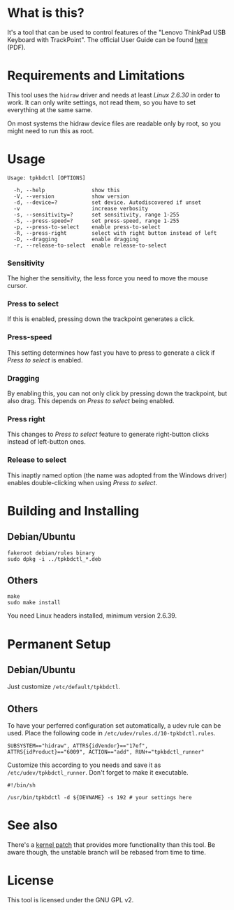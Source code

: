 What is this?
=============

It's a tool that can be used to control features of the
"Lenovo ThinkPad USB Keyboard with TrackPoint".
The official User Guide can be found [here][1] (PDF).

[1]: http://download.lenovo.com/ibmdl/pub/pc/pccbbs/options_iso/45k1918_ug.pdf "User Guide"

Requirements and Limitations
============================

This tool uses the `hidraw` driver and needs at least *Linux 2.6.30* in order
to work. It can only write settings, not read them, so you have to set
everything at the same same.

On most systems the hidraw device files are readable only by root, so you
might need to run this as root.

Usage
=====

    Usage: tpkbdctl [OPTIONS]
    
      -h, --help               show this
      -V, --version            show version
      -d, --device=?           set device. Autodiscovered if unset
      -v                       increase verbosity
      -s, --sensitivity=?      set sensitivity, range 1-255
      -S, --press-speed=?      set press-speed, range 1-255
      -p, --press-to-select    enable press-to-select
      -R, --press-right        select with right button instead of left
      -D, --dragging           enable dragging
      -r, --release-to-select  enable release-to-select


### Sensitivity
The higher the sensitivity, the less force you need to move the mouse cursor.

### Press to select
If this is enabled, pressing down the trackpoint generates a click.

### Press-speed
This setting determines how fast you have to press to generate a click if
*Press to select* is enabled.

### Dragging
By enabling this, you can not only click by pressing down the trackpoint, but
also drag. This depends on *Press to select* being enabled.

### Press right
This changes to *Press to select* feature to generate right-button clicks
instead of left-button ones.

### Release to select
This inaptly named option (the name was adopted from the Windows driver)
enables double-clicking when using *Press to select*.


Building and Installing
=======================

Debian/Ubuntu
-------------

    fakeroot debian/rules binary
    sudo dpkg -i ../tpkbdctl_*.deb

Others
------

    make
    sudo make install

You need Linux headers installed, minimum version 2.6.39.

Permanent Setup
===============

Debian/Ubuntu
-------------

Just customize `/etc/default/tpkbdctl`.

Others
------

To have your perferred configuration set automatically, a udev rule can be
used. Place the following code in  `/etc/udev/rules.d/10-tpkbdctl.rules`.

    SUBSYSTEM=="hidraw", ATTRS{idVendor}=="17ef", ATTRS{idProduct}=="6009", ACTION=="add", RUN+="tpkbdctl_runner"

Customize this according to you needs and save it as `/etc/udev/tpkbdctl_runner`.
Don't forget to make it executable.

    #!/bin/sh
    
    /usr/bin/tpkbdctl -d ${DEVNAME} -s 192 # your settings here

See also
========

There's a [kernel patch][2] that provides more functionality than this tool.
Be aware though, the unstable branch will be rebased from time to time.

[2]: https://github.com/bseibold/linux/tree/tpkbd-unstable (Kernel patch)

License
=======

This tool is licensed under the GNU GPL v2.


